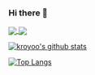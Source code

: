 ### Hi there 👋

<a href="https://github.com/kroyoo/kroyoo/">
  <img align="center" src="https://github-readme-stats.vercel.app/api?username=kroyoo&show_icons=true&theme=cobalt&count_private=true" />
</a>
<a href="https://github.com/kroyoo/kroyoo/">
  <img align="center" src="https://github-readme-stats.vercel.app/api/top-langs/?username=kroyoo&layout=compactt" />
</a>

[![kroyoo's github stats](https://github-readme-stats.vercel.app/api?username=kroyoo&show_icons=true&theme=cobalt&count_private=true)](https://github.com/kroyoo/kroyoo/)

[![Top Langs](https://github-readme-stats.vercel.app/api/top-langs/?username=kroyoo&layout=compact)](https://github.com/kroyoo/kroyoo/)
<!--
**kroyoo/kroyoo** is a ✨ _special_ ✨ repository because its `README.md` (this file) appears on your GitHub profile.

Here are some ideas to get you started:

- 🔭 I’m currently working on ...
- 🌱 I’m currently learning ...
- 👯 I’m looking to collaborate on ...
- 🤔 I’m looking for help with ...
- 💬 Ask me about ...
- 📫 How to reach me: ...
- 😄 Pronouns: ...
- ⚡ Fun fact: ...
-->
